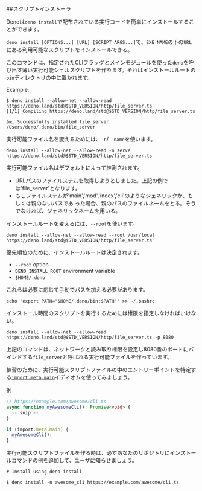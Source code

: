<!-- ## Script installer -->
##スクリプトインストーラ
<!--
Deno provides `deno install` to easily install and distribute executable code.
-->
Denoは`deno install`で配布されている実行コードを簡単にインストールすることができます。

<!--
`deno install [OPTIONS...] [URL] [SCRIPT_ARGS...]` will install the script
available at `URL` under the name `EXE_NAME`.
-->
`deno install [OPTIONS...] [URL] [SCRIPT_ARGS...]`で、`EXE_NAME`の下の`URL`にある利用可能なスクリプトをインストールできる。

<!--
This command creates a thin, executable shell script which invokes `deno` using
the specified CLI flags and main module. It is placed in the installation root's
`bin` directory.
-->
このコマンドは、指定されたCLIフラッグとメインモジュールを使った`deno`を呼び出す薄い実行可能シェルスクリプトを作ります。それはインストールルートの`bin`ディレクトリの中に置かれます。

Example:

```shell
$ deno install --allow-net --allow-read https://deno.land/std@$STD_VERSION/http/file_server.ts
[1/1] Compiling https://deno.land/std@$STD_VERSION/http/file_server.ts

âœ… Successfully installed file_server.
/Users/deno/.deno/bin/file_server
```
<!--
To change the executable name, use `-n`/`--name`:
-->
実行可能ファイル名を変えるためには、`-n`/`--name`を使います。

```shell
deno install --allow-net --allow-read -n serve https://deno.land/std@$STD_VERSION/http/file_server.ts
```
<!--
The executable name is inferred by default:
-->
実行可能ファイル名はデフォルトによって推測されます。

<!--
- Attempt to take the file stem of the URL path. The above example would become
  'file_server'.
- If the file stem is something generic like 'main', 'mod', 'index' or 'cli',
  and the path has no parent, take the file name of the parent path. Otherwise
  settle with the generic name.
-->
- URLパスのファイルステムを取得しようとしました。上記の例では'file_server'となります。
- もしファイルステムが'main','mod','index','cli'のようなジェネリックか、もしくは親のないパスであ った場合、親のパスのファイルネームをとる。そうでなければ、ジェネリックネームを用いる。

<!--
To change the installation root, use `--root`:
-->
インストールルートを変えるには、`--root`を使います。

```shell
deno install --allow-net --allow-read --root /usr/local https://deno.land/std@$STD_VERSION/http/file_server.ts
```

<!--
The installation root is determined, in order of precedence:
-->
優先順位のために、インストールルートは決定されます。

- `--root` option
- `DENO_INSTALL_ROOT` environment variable
- `$HOME/.deno`

<!--
These must be added to the path manually if required.
-->
これらは必要に応じて手動でパスを加える必要があります。

```shell
echo 'export PATH="$HOME/.deno/bin:$PATH"' >> ~/.bashrc
```
<!--
You must specify permissions that will be used to run the script at installation
time.
-->
インストール時間のスクリプトを実行するためには権限を指定しなければいけない。

```shell
deno install --allow-net --allow-read https://deno.land/std@$STD_VERSION/http/file_server.ts -p 8080
```
<!--
The above command creates an executable called `file_server` that runs with
network and read permissions and binds to port 8080.
-->
上記のコマンドは、ネットワークと読み取り権限を設定し8080番のポートにバインドする`file_server`と呼ばれる実行可能ファイルを作っています。

<!--
For good practice, use the [`import.meta.main`](../examples/testing_if_main.md)
idiom to specify the entry point in an executable script.
-->
練習のために、実行可能スクリプトファイルの中のエントリーポイントを特定する[`import.meta.main`](../examples/testing_if_main.md)イディオムを使ってみましょう。

<!--
Example:
-->
例

<!-- dprint-ignore -->

```ts
// https://example.com/awesome/cli.ts
async function myAwesomeCli(): Promise<void> {
  -- snip --
}

if (import.meta.main) {
  myAwesomeCli();
}
```
<!--
When you create an executable script make sure to let users know by adding an
example installation command to your repository:
-->
実行可能スクリプトファイルを作る時は、必ずあなたのリポジトリにインストールコマンドの例を追加して、ユーザに知らせましょう。

```shell
# Install using deno install

$ deno install -n awesome_cli https://example.com/awesome/cli.ts
```

